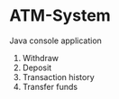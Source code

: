 # ATM-System
Java console application

1) Withdraw
2) Deposit
3) Transaction history
4) Transfer funds

